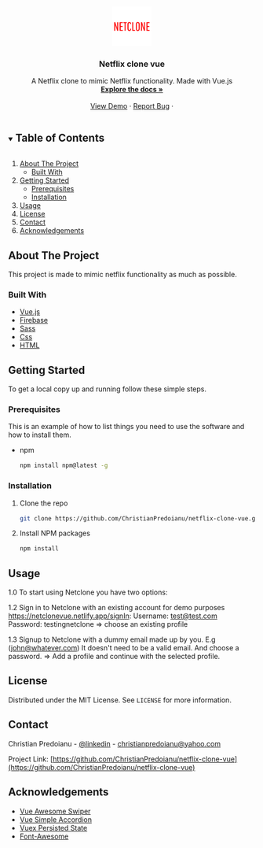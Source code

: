 


<!-- PROJECT LOGO -->
<br />
<p align="center">
  <a href="https://github.com/ChristianPredoianu/netflix-clone-vue">
    <img src="src/assets/images/netclone.png" alt="Logo" width="80" height="80">
  </a>

  <h3 align="center">Netflix clone vue</h3>

  <p align="center">
   A Netflix clone to mimic Netflix functionality. Made with Vue.js 
    <br />
    <a href="https://github.com/ChristianPredoianu/netflix-clone-vue"><strong>Explore the docs »</strong></a>
    <br />
    <br />
    <a href="https://netclonevue.netlify.app/">View Demo</a>
    ·
    <a href="https://github.com/ChristianPredoianu/netflix-clone-vue/issues/issues">Report Bug</a>
    ·
   
  </p>
</p>



<!-- TABLE OF CONTENTS -->
<details open="open">
  <summary><h2 style="display: inline-block">Table of Contents</h2></summary>
  <ol>
    <li>
      <a href="#about-the-project">About The Project</a>
      <ul>
        <li><a href="#built-with">Built With</a></li>
      </ul>
    </li>
    <li>
      <a href="#getting-started">Getting Started</a>
      <ul>
        <li><a href="#prerequisites">Prerequisites</a></li>
        <li><a href="#installation">Installation</a></li>
      </ul>
    </li>
    <li><a href="#usage">Usage</a></li>
    <li><a href="#license">License</a></li>
    <li><a href="#contact">Contact</a></li>
    <li><a href="#acknowledgements">Acknowledgements</a></li>
  </ol>
</details>



<!-- ABOUT THE PROJECT -->
## About The Project

This project is made to mimic netflix functionality as much as possible.

### Built With

* [Vue.js](https://vuejs.org/)
* [Firebase](https://firebase.google.com/)
* [Sass](https://sass-lang.com/)
* [Css](https://www.w3.org/Style/CSS/Overview.en.html)
* [HTML](https://developer.mozilla.org/sv-SE/docs/Web/HTML)



<!-- GETTING STARTED -->
## Getting Started

To get a local copy up and running follow these simple steps.

### Prerequisites

This is an example of how to list things you need to use the software and how to install them.
* npm
  ```sh
  npm install npm@latest -g
  ```

### Installation

1. Clone the repo
   ```sh
   git clone https://github.com/ChristianPredoianu/netflix-clone-vue.git
   ```
2. Install NPM packages
   ```sh
   npm install
   ```



<!-- USAGE EXAMPLES -->
## Usage

1.0 To start using Netclone you have two options:

1.2 Sign in to Netclone with an existing account for demo purposes https://netclonevue.netlify.app/signIn:
    Username: test@test.com  
    Password: testingnetclone
    => choose an existing profile
   
1.3 Signup to Netclone with a dummy email made up by you. E.g (john@whatever.com) It doesn't need to be a valid email. And choose a password. 
    => Add a profile and continue with the selected profile.



<!-- LICENSE -->
## License

Distributed under the MIT License. See `LICENSE` for more information.


<!-- CONTACT -->
## Contact

Christian Predoianu - [@linkedin](https://se.linkedin.com/in/christian-predoianu-369218157) - christianpredoianu@yahoo.com

Project Link: [https://github.com/ChristianPredoianu/netflix-clone-vue](https://github.com/ChristianPredoianu/netflix-clone-vue)



<!-- ACKNOWLEDGEMENTS -->
## Acknowledgements

* [Vue Awesome Swiper](https://github.com/surmon-china/vue-awesome-swiper)
* [Vue Simple Accordion](https://github.com/tkhquang/vue-simple-accordion)
* [Vuex Persisted State](https://github.com/robinvdvleuten/vuex-persistedstate)
* [Font-Awesome](https://fontawesome.com/)





<!-- MARKDOWN LINKS & IMAGES -->
<!-- https://www.markdownguide.org/basic-syntax/#reference-style-links -->
[contributors-shield]: https://img.shields.io/github/contributors/github_username/repo.svg?style=for-the-badge
[contributors-url]: https://github.com/github_username/repo/graphs/contributors
[forks-shield]: https://img.shields.io/github/forks/github_username/repo.svg?style=for-the-badge
[forks-url]: https://github.com/github_username/repo/network/members
[stars-shield]: https://img.shields.io/github/stars/github_username/repo.svg?style=for-the-badge
[stars-url]: https://github.com/github_username/repo/stargazers
[issues-shield]: https://img.shields.io/github/issues/github_username/repo.svg?style=for-the-badge
[issues-url]: https://github.com/github_username/repo/issues
[license-shield]: https://img.shields.io/github/license/github_username/repo.svg?style=for-the-badge
[license-url]: https://github.com/github_username/repo/blob/master/LICENSE.txt
[linkedin-shield]: https://img.shields.io/badge/-LinkedIn-black.svg?style=for-the-badge&logo=linkedin&colorB=555
[linkedin-url]: https://linkedin.com/in/github_username

